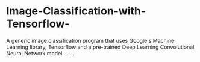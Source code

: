 # Image-Classification-with-Tensorflow-
A generic image classification program that uses Google's Machine Learning library, Tensorflow and a pre-trained Deep Learning Convolutional Neural Network model........
